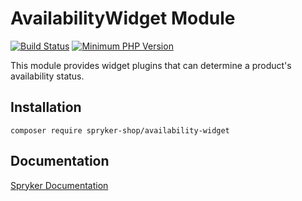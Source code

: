 # AvailabilityWidget Module
[![Build Status](https://travis-ci.org/spryker-shop/availability-widget.svg)](https://travis-ci.org/spryker-shop/availability-widget)
[![Minimum PHP Version](https://img.shields.io/badge/php-%3E%3D%207.2-8892BF.svg)](https://php.net/)

This module provides widget plugins that can determine a product's availability status.

## Installation

```
composer require spryker-shop/availability-widget
```

## Documentation

[Spryker Documentation](https://academy.spryker.com)
